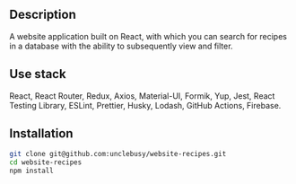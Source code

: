 ## Description
A website application built on React, with which you can search for recipes in a database with the ability to subsequently view and filter.

## Use stack
React, React Router, Redux, Axios, Material-UI, Formik, Yup, Jest, React Testing Library, ESLint, Prettier, Husky, Lodash, GitHub Actions, Firebase.

## Installation
```sh
git clone git@github.com:unclebusy/website-recipes.git
cd website-recipes
npm install
```
